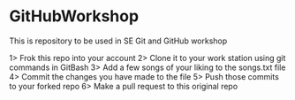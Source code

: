# GitHubWorkshop
This is repository to be used in SE Git and GitHub workshop

1> Frok this repo into your account
2> Clone it to your work station using git commands in GitBash
3> Add a few songs of your liking to the songs.txt file
4> Commit the changes you have made to the file
5> Push those commits to your forked repo
6> Make a pull request to this original repo
